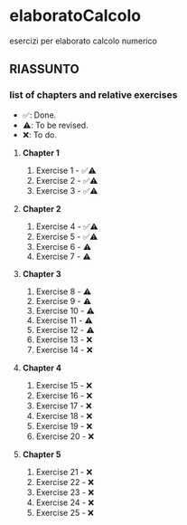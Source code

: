 # elaboratoCalcolo
esercizi per elaborato calcolo numerico

## RIASSUNTO 

### list of chapters and relative exercises ###
* ✅: Done.
* ⚠️: To be revised.
* ❌: To do.

1. **Chapter 1**
    1. Exercise 1 - ✅⚠️
    1. Exercise 2 - ✅⚠️
    1. Exercise 3 - ✅⚠️

2. **Chapter 2**
    
    1. Exercise 4 - ✅⚠️
    1. Exercise 5 - ✅⚠️
    1. Exercise 6 - ⚠️
    1. Exercise 7 - ⚠️

3. **Chapter 3**
    
    1. Exercise 8 - ⚠️
    2. Exercise 9 - ⚠️
    3. Exercise 10 - ⚠️
    4. Exercise 11 - ⚠️
    5. Exercise 12 - ⚠️
    6. Exercise 13 - ❌
    7. Exercise 14 - ❌

4. **Chapter 4**
    
    1. Exercise 15 - ❌
    2. Exercise 16 - ❌
    3. Exercise 17 - ❌
    4. Exercise 18 - ❌
    5. Exercise 19 - ❌
    6. Exercise 20 - ❌


5. **Chapter 5**
     
     1. Exercise 21 - ❌
     2. Exercise 22 - ❌
     3. Exercise 23 - ❌
     4. Exercise 24 - ❌
     5. Exercise 25 - ❌
   
